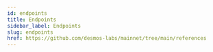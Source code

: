 ```yaml
---
id: endpoints
title: Endpoints
sidebar_label: Endpoints
slug: endpoints
href: https://github.com/desmos-labs/mainnet/tree/main/references
---
```

